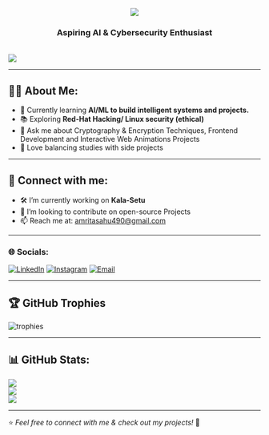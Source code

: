 <p align="center">
  <a href="https://git.io/typing-svg">
    <img src="https://readme-typing-svg.herokuapp.com?font=Monoid&weight=900&size=39&pause=1000&width=600&lines=Hi+there%2C+This+is+Amrita!" />
  </a>
  <br>
  <h3 align="center"> <b>Aspiring AI & Cybersecurity Enthusiast</b> </h3>
  <br>
  <img src="https://komarev.com/ghpvc/?username=Amritasahu04&style=flat-square" />
</p>


---

## 👩‍💻 About Me:
- 🌱 Currently learning **AI/ML to build intelligent systems and projects.**  
- 📚 Exploring **Red-Hat Hacking/ Linux security (ethical)**
- 💬 Ask me about Cryptography & Encryption Techniques, Frontend Development and Interactive Web Animations Projects 
- 🧩 Love balancing studies with side projects  

---

## 🔗 Connect with me:
- 🛠️ I’m currently working on **Kala-Setu**  
- 🤝 I’m looking to contribute on open-source Projects    
- 📫 Reach me at: [amritasahu490@gmail.com](mailto:amritasahu490@gmail.com)  

---

### 🌐 Socials:
[![LinkedIn](https://img.shields.io/badge/LinkedIn-%230077B5.svg?logo=linkedin&logoColor=white)](https://www.linkedin.com/in/amrita-sahu-5947aa2a3/)
[![Instagram](https://img.shields.io/badge/Instagram-%23E4405F.svg?logo=Instagram&logoColor=white)](https://www.instagram.com/amritaaa._.s)
[![Email](https://img.shields.io/badge/Email-D14836?logo=gmail&logoColor=white)](mailto:amritasahu490@gmail.com)  


---
## 🏆 GitHub Trophies
![trophies](https://github-profile-trophy.vercel.app/?username=YourGitHubUsername&theme=radical&no-frame=true&margin-w=15)

---

## 📊 GitHub Stats:
![](https://github-readme-stats.vercel.app/api?username=Amritasahu04&theme=tokyonight&hide_border=false&include_all_commits=true&count_private=true)  
![](https://github-readme-streak-stats.herokuapp.com/?user=Amritasahu04&theme=tokyonight&hide_border=false)  
![](https://github-readme-stats.vercel.app/api/top-langs/?username=Amritasahu04&theme=tokyonight&hide_border=false&layout=compact)  

---

⭐️ *Feel free to connect with me & check out my projects!* 🚀
  
